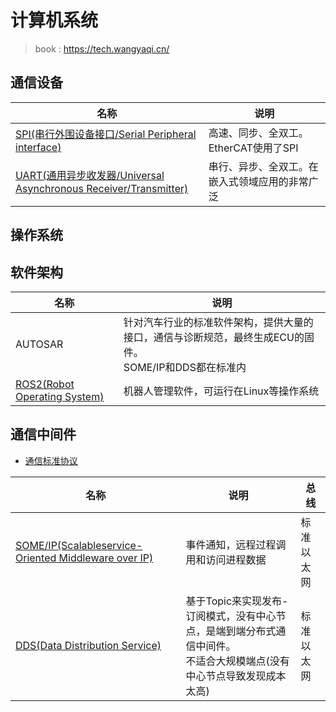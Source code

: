 # 计算机系统

> book : https://tech.wangyaqi.cn/

## 通信设备
| 名称 | 说明 |
| - | - |
| [SPI(串行外围设备接口/Serial Peripheral interface)](https://zhuanlan.zhihu.com/p/150121520) | 高速、同步、全双工。EtherCAT使用了SPI |
| [UART(通用异步收发器/Universal Asynchronous Receiver/Transmitter)](https://zhuanlan.zhihu.com/p/150504364) | 串行、异步、全双工。在嵌入式领域应用的非常广泛 |

## 操作系统

## 软件架构
| 名称 | 说明 |
| - | - |
| AUTOSAR | 针对汽车行业的标准软件架构，提供大量的接口，通信与诊断规范，最终生成ECU的固件。 <br> SOME/IP和DDS都在标准内 |
| [ROS2(Robot Operating System)](/os/sw_component/ros) | 机器人管理软件，可运行在Linux等操作系统 |

## 通信中间件
* [通信标准协议](/comm/SUMMARY)

| 名称 | 说明 | 总线 |
| - | - | - |
| [SOME/IP(Scalableservice-Oriented Middleware over IP)](https://zhuanlan.zhihu.com/p/253077443) | 事件通知，远程过程调用和访问进程数据 | 标准以太网 |
| [DDS(Data Distribution Service)](/os/sw_component/dds) | 基于Topic来实现发布-订阅模式，没有中心节点，是端到端分布式通信中间件。 <br> 不适合大规模端点(没有中心节点导致发现成本太高) | 标准以太网 |